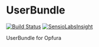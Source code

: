 # UserBundle

[![Build Status](https://travis-ci.org/Opfura/UserBundle.svg?branch=master)](https://travis-ci.org/Opfura/UserBundle)
[![SensioLabsInsight](https://insight.sensiolabs.com/projects/b7adeed4-d14e-426c-bb66-2e278b0ac29a/mini.png)](https://insight.sensiolabs.com/projects/b7adeed4-d14e-426c-bb66-2e278b0ac29a)

UserBundle for Opfura
